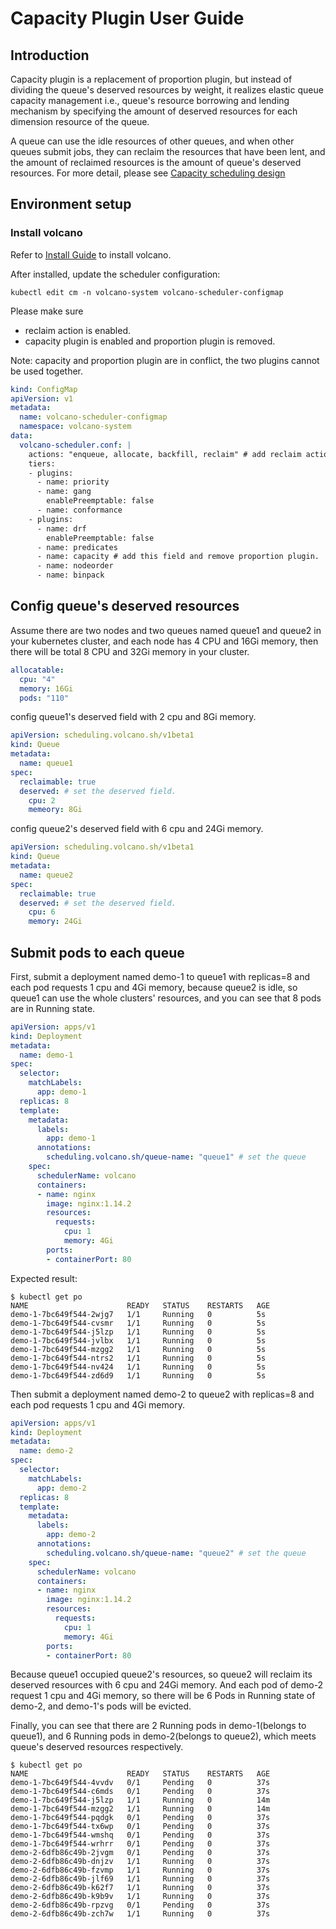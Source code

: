 # Capacity  Plugin User Guide

## Introduction

Capacity plugin is a replacement of proportion plugin, but instead of dividing the queue's deserved resources by weight, it realizes elastic queue capacity management i.e., queue's resource borrowing and lending mechanism by specifying the amount of deserved resources for each dimension resource of the queue. 

A queue can use the idle resources of other queues, and when other queues submit jobs, they can reclaim the resources that have been lent, and the amount of reclaimed resources is the amount of queue's deserved resources. For more detail,  please see [Capacity scheduling design](../design/capacity-scheduling.md)

## Environment setup

### Install volcano

Refer to [Install Guide](https://github.com/volcano-sh/volcano/blob/master/installer/README.md) to install volcano.

After installed, update the scheduler configuration:

```shell
kubectl edit cm -n volcano-system volcano-scheduler-configmap
```

Please make sure

- reclaim action is enabled.
- capacity plugin is enabled and proportion plugin is removed.

Note:  capacity and proportion plugin are in conflict, the two plugins cannot be used together.

```yaml
kind: ConfigMap
apiVersion: v1
metadata:
  name: volcano-scheduler-configmap
  namespace: volcano-system
data:
  volcano-scheduler.conf: |
    actions: "enqueue, allocate, backfill, reclaim" # add reclaim action.
    tiers:
    - plugins:
      - name: priority
      - name: gang
        enablePreemptable: false
      - name: conformance
    - plugins:
      - name: drf
        enablePreemptable: false
      - name: predicates
      - name: capacity # add this field and remove proportion plugin.
      - name: nodeorder
      - name: binpack
```

## Config queue's deserved resources

Assume there are two nodes and two queues named queue1 and queue2 in your kubernetes cluster, and each node has 4 CPU and 16Gi memory, then there will be total 8 CPU and 32Gi memory in your cluster.

```yaml
allocatable:
  cpu: "4"
  memory: 16Gi
  pods: "110"
```

config queue1's deserved field with 2 cpu and 8Gi memory.

```yaml
apiVersion: scheduling.volcano.sh/v1beta1
kind: Queue
metadata:
  name: queue1
spec:
  reclaimable: true
  deserved: # set the deserved field.
    cpu: 2
    memeory: 8Gi
```

config queue2's deserved field with 6 cpu and 24Gi memory.

```yaml
apiVersion: scheduling.volcano.sh/v1beta1
kind: Queue
metadata:
  name: queue2
spec:
  reclaimable: true
  deserved: # set the deserved field.
    cpu: 6
    memory: 24Gi
```

## Submit pods to each queue

First, submit a deployment named demo-1 to queue1 with replicas=8 and each pod requests 1 cpu and 4Gi memory, because queue2 is idle, so queue1 can use the whole clusters' resources, and you can see that 8 pods are in Running state.

```yaml
apiVersion: apps/v1
kind: Deployment
metadata:
  name: demo-1
spec:
  selector:
    matchLabels:
      app: demo-1
  replicas: 8
  template:
    metadata:
      labels:
        app: demo-1
      annotations:
        scheduling.volcano.sh/queue-name: "queue1" # set the queue
    spec:
      schedulerName: volcano
      containers:
      - name: nginx
        image: nginx:1.14.2
        resources:
          requests:
            cpu: 1
            memory: 4Gi
        ports:
        - containerPort: 80
```

Expected result:

```shell
$ kubectl get po                                                                                             
NAME                      READY   STATUS    RESTARTS   AGE
demo-1-7bc649f544-2wjg7   1/1     Running   0          5s
demo-1-7bc649f544-cvsmr   1/1     Running   0          5s
demo-1-7bc649f544-j5lzp   1/1     Running   0          5s
demo-1-7bc649f544-jvlbx   1/1     Running   0          5s
demo-1-7bc649f544-mzgg2   1/1     Running   0          5s
demo-1-7bc649f544-ntrs2   1/1     Running   0          5s
demo-1-7bc649f544-nv424   1/1     Running   0          5s
demo-1-7bc649f544-zd6d9   1/1     Running   0          5s
```

Then submit a deployment named demo-2 to queue2 with replicas=8 and each pod requests 1 cpu and 4Gi memory.

```yaml
apiVersion: apps/v1
kind: Deployment
metadata:
  name: demo-2
spec:
  selector:
    matchLabels:
      app: demo-2
  replicas: 8
  template:
    metadata:
      labels:
        app: demo-2
      annotations:
        scheduling.volcano.sh/queue-name: "queue2" # set the queue
    spec:
      schedulerName: volcano
      containers:
      - name: nginx
        image: nginx:1.14.2
        resources:
          requests:
            cpu: 1
            memory: 4Gi
        ports:
        - containerPort: 80
```

Because queue1 occupied queue2's resources, so queue2 will reclaim its deserved resources with 6 cpu and 24Gi memory. And each pod of demo-2 request 1 cpu and 4Gi memory, so there will be 6 Pods in Running state of demo-2,  and demo-1's pods will be evicted. 

Finally, you can see that there are 2 Running pods in demo-1(belongs to queue1), and 6 Running pods in demo-2(belongs to queue2), which meets queue's deserved resources respectively.

```shell
$ kubectl get po                                                                                             
NAME                      READY   STATUS    RESTARTS   AGE
demo-1-7bc649f544-4vvdv   0/1     Pending   0          37s
demo-1-7bc649f544-c6mds   0/1     Pending   0          37s
demo-1-7bc649f544-j5lzp   1/1     Running   0          14m
demo-1-7bc649f544-mzgg2   1/1     Running   0          14m
demo-1-7bc649f544-pqdgk   0/1     Pending   0          37s
demo-1-7bc649f544-tx6wp   0/1     Pending   0          37s
demo-1-7bc649f544-wmshq   0/1     Pending   0          37s
demo-1-7bc649f544-wrhrr   0/1     Pending   0          37s
demo-2-6dfb86c49b-2jvgm   0/1     Pending   0          37s
demo-2-6dfb86c49b-dnjzv   1/1     Running   0          37s
demo-2-6dfb86c49b-fzvmp   1/1     Running   0          37s
demo-2-6dfb86c49b-jlf69   1/1     Running   0          37s
demo-2-6dfb86c49b-k62f7   1/1     Running   0          37s
demo-2-6dfb86c49b-k9b9v   1/1     Running   0          37s
demo-2-6dfb86c49b-rpzvg   0/1     Pending   0          37s
demo-2-6dfb86c49b-zch7w   1/1     Running   0          37s
```

